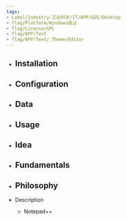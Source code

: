 ```yaml
---
tags:
- Label/Industry-工业科学/IT/APP/GUI/Desktop
- flag/Platform/Windows独占
- flag/License/GPL
- flag/APP/Text
- flag/APP/Text/_Theme/Editor
---
```


- Installation
    - 

- Configuration
    - 

- Data
    - 

- Usage
    - 

- Idea
    - 

- Fundamentals
    - 

- Philosophy
    - 

- Description
    - Notepad++
